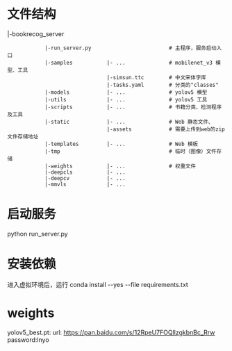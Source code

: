# 文件结构

|-bookrecog_server

                |-run_server.py                         # 主程序，服务启动入口            
                |-samples           |- ...              # mobilenet_v3 模型、工具
                                    |-simsun.ttc        # 中文宋体字库
                                    |-tasks.yaml        # 分类的"classes"
                |-models            |- ...              # yolov5 模型
                |-utils             |- ...              # yolov5 工具
                |-scripts           |- ...              # 书籍分类、检测程序及工具
                |-static            |- ...              # Web 静态文件、
                                    |-assets            # 需要上传到web的zip文件存储地址
                |-templates         |- ...              # Web 模板
                |-tmp                                   # 临时（图像）文件存储
                |-weights           |- ...              # 权重文件
                |-deepcls           |- ...              
                |-deepcv            |- ...              
                |-mmvls             |- ...  

# 启动服务

python run_server.py

# 安装依赖

进入虚拟环境后，运行
conda install --yes --file requirements.txt 

# weights
yolov5_best.pt: url: https://pan.baidu.com/s/12RpeU7FOQllzgkbnBc_Rrw 
password:lnyo


